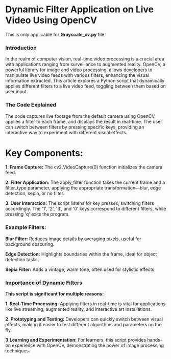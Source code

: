 # Dynamic Filter Application on Live Video Using OpenCV

This is only applicable for **Grayscale_cv.py** file


 ### Introduction
In the realm of computer vision, real-time video processing is a crucial area with applications ranging from surveillance to augmented reality. OpenCV, a powerful library for image and video processing, allows developers to manipulate live video feeds with various filters, enhancing the visual information extracted. This article explores a Python script that dynamically applies different filters to a live video feed, toggling between them based on user input.

 ### The Code Explained
The code captures live footage from the default camera using OpenCV, applies a filter to each frame, and displays the result in real-time. The user can switch between filters by pressing specific keys, providing an interactive way to experiment with different visual effects.

# Key Components:

**1. Frame Capture:** The cv2.VideoCapture(0) function initializes the camera feed.

**2. Filter Application:** The apply_filter function takes the current frame and a filter_type parameter, applying the appropriate transformation—blur, edge detection, sepia, or no filter.

**3. User Interaction:** The script listens for key presses, switching filters accordingly. The '1', '2', '3', and '0' keys correspond to different filters, while pressing 'q' exits the program.

### Example Filters:
**Blur Filter:** Reduces image details by averaging pixels, useful for background obscuring.

**Edge Detection:** Highlights boundaries within the frame, ideal for object detection tasks.

**Sepia Filter:** Adds a vintage, warm tone, often used for stylistic effects.

### Importance of Dynamic Filters
**__This script is significant for multiple reasons:__**

**1. Real-Time Processing:** Applying filters in real-time is vital for applications like live streaming, augmented reality, and interactive art installations.

**2. Prototyping and Testing:** Developers can quickly switch between visual effects, making it easier to test different algorithms and parameters on the fly.

**3.Learning and Experimentation:** For learners, this script provides hands-on experience with OpenCV, demonstrating the power of image processing techniques.


